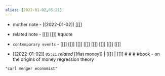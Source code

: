 ```yaml
---
alias: [2022-01-02,05:21]
---
```

- mother note - [[2022-01-02]] [[]]
- related note - [[]] [[]] #quote 
- `contemporary events` - [[]] [[]] [[]] [[]] [[]] [[]] [[]] [[]]

- [[2022-01-02]]  `05:21` _related_ [[fiat money]] | [[]] | [[]] # # #
#book - on the origins of money
regression theory

```query
"carl menger economist"
```
